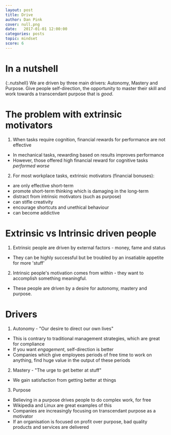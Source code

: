 ```yaml
---
layout: post
title: Drive
author: Dan Pink
cover: null.png
date:   2017-01-01 12:00:00
categories: posts
topic: mindset
score: 6
---
```


# In a nutshell

{:.nutshell}
We are driven by three main drivers: Autonomy, Mastery and Purpose. Give people self-direction, the opportunity to master their skill and work towards a transcendant purpose that is *good*.

# The problem with extrinsic motivators

1.  When tasks require cognition, financial rewards for performance are not effective
-	In mechanical tasks, rewarding based on results improves performance
-	However, those offered high financial reward for cognitive tasks *performed worse*

2.	For most workplace tasks, extrinsic motivators (financial bonuses):
-	are only effective short-term
-	promote short-term thinking which is damaging in the long-term
-	distract from intrinsic motivators (such as purpose)
-	can stifle creativity
-	encourage shortcuts and unethical behaviour
-	can become addictive

# Extrinsic vs Intrinsic driven people

1. 	Extrinsic people are driven by external factors - money, fame and status
-	They can be highly successful but be troubled by an insatiable appetite for more 'stuff'

2. 	Intrinsic people's motivation comes from within - they want to accomplish something meaningful. 
-	These people are driven by a desire for autonomy, mastery and purpose.

# Drivers

1.	Autonomy - "Our desire to direct our own lives"
-	This is contrary to traditional management strategies, which are great for compliance
-	If you want *engagement*, self-direction is better
-	Companies which give employees periods of free time to work on anything, find huge value in the output of these periods

2.	Mastery - "The urge to get better at stuff"
-	We gain satisfaction from getting better at things

3. 	Purpose
-	Believing in a purpose drives people to do complex work, for free
-	Wikipedia and Linux are great examples of this
-	Companies are increasingly focusing on transcendant purpose as a motivator
-	If an organisation is focused on profit over purpose, bad quality products and services are delivered

